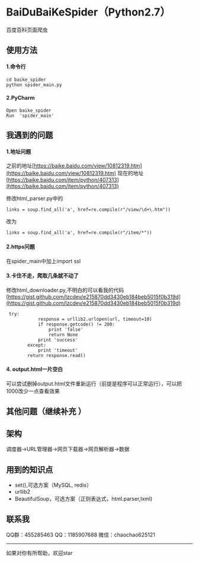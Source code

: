 # BaiDuBaiKeSpider（Python2.7）
百度百科页面爬虫
## 使用方法
#### 1.命令行
```
cd baike_spider
python spider_main.py
```
#### 2.PyCharm
```
Open baike_spider
Run  'spider_main'
```
## 我遇到的问题
#### 1.地址问题
之前的地址[https://baike.baidu.com/view/10812319.htm](https://baike.baidu.com/view/10812319.htm)
现在的地址[https://baike.baidu.com/item/python/407313](https://baike.baidu.com/item/python/407313)

修改html_parser.py中的 
```
links = soup.find_all('a', href=re.compile(r"/view/\d+\.htm"))
```
改为
```
links = soup.find_all('a', href=re.compile(r"/item/*"))
```
  
#### 2.https问题
在spider_main中加上import ssl

#### 3.卡住不走，爬取几条就不动了
修改html_downloader.py,不明白的可以看我的代码[https://gist.github.com/lzcdev/e215870dd3430eb184beb5015f0b319d](https://gist.github.com/lzcdev/e215870dd3430eb184beb5015f0b319d)
```
 try:
            response = urllib2.urlopen(url, timeout=10)
            if response.getcode() != 200:
                print 'false'
                return None
            print 'success'
        except:
            print 'timeout'
        return response.read()
```
#### 4. output.html一片空白
可以尝试删掉output.html文件重新运行（前提是程序可以正常运行），可以把1000改少一点查看效果
## 其他问题（继续补充 ）

## 架构
调度器->URL管理器->网页下载器->网页解析器->数据
## 用到的知识点
- set(),可选方案（MySQL, redis）
- urllib2
- BeautifulSoup，可选方案（正则表达式，html.parser,lxml)

## 联系我
QQ群：455285463
QQ：1185907688
微信：chaochao625121
- - - 
如果对你有所帮助，欢迎star


